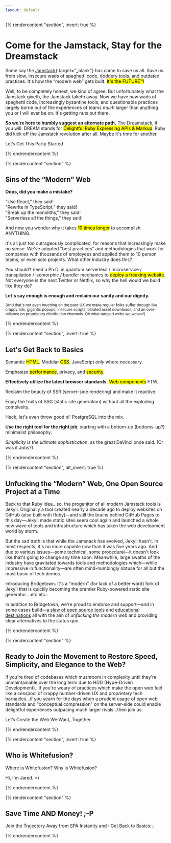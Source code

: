 ```yaml
---
layout: default
---
```


{% rendercontent "section", invert: true %}

# Come for the Jamstack, Stay for the Dreamstack

Some say the [Jamstack](https://jamstack.org){:target="_blank"} has come to save us all. Save us from slow, insecure wads of spaghetti code, doddery tools, and outdated practices. It's how the “modern web” gets built. <mark>It's the FUTURE™!</mark>

Well, to be completely honest, we kind of agree. But unfortunately what the Jamstack giveth, the Jamstack taketh away. Now we have _new_ wads of spaghetti code, increasingly byzantine tools, and questionable practices largely borne out of  the experiences of teams _much_ larger than anything you or I will ever be on. It's getting nuts out there.

**So we're here to humbly suggest an alternate path.** The Dreamstack, if you will. DREAM stands for <mark>Delightful Ruby Expressing APIs & Markup</mark>. Ruby did kick off the Jamstack revolution after all. Maybe it's time for another.

<sl-button type="primary" size="large" onclick="document.querySelector('sl-dialog').show()">Let’s Get This Party Started</sl-button>

{% endrendercontent %}

{% rendercontent "section" %}

## Sins of the “Modern” Web

**Oops, did you make a mistake?**

"Use React," they said!  
"Rewrite in TypeScript," they said!  
"Break up the monoliths," they said!  
"Serverless all the things," they said!  

And now you wonder why it takes <mark>10 times longer</mark> to accomplish ANYTHING.

It's all just too outrageously complicated, for reasons that increasingly make no sense. We've adopted "best practices" and methodologies that work for companies with thousands of employees and applied them to 10 person teams, or even solo projects. What other industry does this?

You should't need a Ph.D. in quantum serverless / microservice / transpilation / isomorphic / bundler mechanics to <mark>deploy a freaking website</mark>. Not everyone is the next Twitter or Netflix, so why the hell would we build like they do?

**Let's say enough is enough and reclaim our sanity and our dignity.**

<small>(And that's not even touching on the poor UX we make regular folks suffer through like crappy ads, gigantic popups, insecure scripts, bloated asset downloads, and an over-reliance on proprietary distribution channels. Oh what tangled webs we weave!)</small>

{% endrendercontent %}

{% rendercontent "section", invert: true %}

## Let's Get Back to Basics

Semantic <mark>HTML</mark>. Modular <mark>CSS</mark>. JavaScript _only_ where necessary.

Emphasize <mark>performance</mark>, privacy, and <mark>security</mark>. 

**Effectively utilize the latest browser standards.** <mark>Web components</mark> FTW.

Reclaim the beauty of SSR (server-side rendering) and make it reactive.

Enjoy the fruits of SSG (static site generation) without all the exploding complexity.

Heck, let's even throw good ol' PostgreSQL into the mix.

**Use the right tool for the right job**, starting with a bottom-up (bottoms-up?) minimalist philosophy.

_Simplicity is the ultimate sophistication_, as the great DaVinci once said. (Or was it Jobs?)

{% endrendercontent %}

{% rendercontent "section", alt_invert: true %}

## Unfucking the “Modern” Web, One Open Source Project at a Time

Back to that Ruby idea…so, the progenitor of all modern Jamstack tools is Jekyll. Originally a tool created nearly a decade ago to deploy websites on GitHub (also built with Ruby)—and still the brains behind GitHub Pages to this day—Jekyll made static sites seem cool again and launched a whole new wave of tools and infrastructure which has taken the web development world by storm.

But the sad truth is that while the Jamstack has evolved, Jekyll hasn't. In most respects, it's no more capable now than it was five years ago. And due to various issues—some technical, some procedural—it doesn't look like that's going to change any time soon. Meanwhile, large swaths of the industry have gravitated towards tools and methodologies which—while impressive in functionality—are often mind-numbingly obtuse for all but the most basic of tech demos.

Introducing Bridgetown. It's a “modern” (for lack of a better word) fork of Jekyll that is quickly becoming the premier Ruby-powered static site generator. ::etc etc::

In addition to Bridgetown, we're proud to endorse and support—and in some cases build—[a slew of open source tools](/tech) and [educational destinations](/resources) all with the aim of _unfucking the modern web_ and providing clear alternatives to the status quo.

{% endrendercontent %}

{% rendercontent "section" %}

## Ready to Join the Movement to Restore Speed, Simplicity, and Elegance to the Web?

If you're tired of codebases which mushroom in complexity until they're unmaintainable over the long term due to HDD (Hype-Driven Development)…if you're weary of practices which make the open web feel like a cesspool of crappy number-driven UX and proprietary tech barnacles…if you yearn for the days when a prudent usage of open web standards and "conceptual compression" on the server-side could enable delightful experiences outpacing much larger rivals…then join us.

<sl-button type="primary" onclick="document.querySelector('sl-dialog').show()">Let’s Create the Web We Want, Together</sl-button>

{% endrendercontent %}

{% rendercontent "section", invert: true %}

## Who is Whitefusion?

Where is Whitefusion? Why is Whitefusion?

Hi, I'm Jared. =)

{% endrendercontent %}

{% rendercontent "section" %}

## Save Time AND Money! ;-P

Join the Trajectory Away from SPA Instanity and ::Get Back to Basics::.

{% endrendercontent %}
